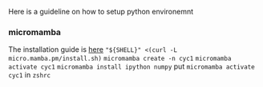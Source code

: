 Here is a guideline on how to setup python environemnt

### micromamba
The installation guide is [here](https://mamba.readthedocs.io/en/latest/installation/micromamba-installation.html)
`"${SHELL}" <(curl -L micro.mamba.pm/install.sh)`
`micromamba create -n cyc1`
`micromamba activate cyc1`
`micromamba install ipython numpy`
put `micromamba activate cyc1` in `zshrc`
